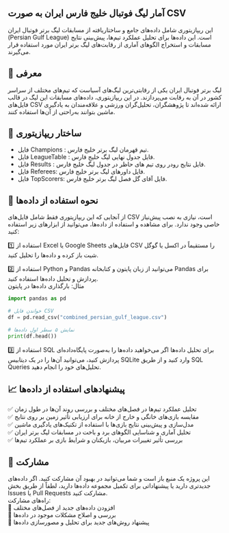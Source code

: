## آمار لیگ فوتبال خلیج فارس ایران به صورت CSV
این ریپازیتوری شامل داده‌های جامع و ساختاریافته از مسابقات لیگ برتر فوتبال ایران (Persian Gulf League) است. این داده‌ها برای تحلیل عملکرد تیم‌ها، پیش‌بینی نتایج مسابقات و استخراج الگوهای آماری از رقابت‌های لیگ برتر ایران مورد استفاده قرار می‌گیرند.

## 📌 معرفی
لیگ برتر فوتبال ایران یکی از رقابتی‌ترین لیگ‌های آسیاست که تیم‌های مختلف از سراسر کشور در آن به رقابت می‌پردازند. در این ریپازیتوری، داده‌های مسابقات این لیگ در قالب فایل‌های CSV ارائه شده‌اند تا پژوهشگران، تحلیل‌گران ورزشی و علاقه‌مندان به یادگیری ماشین بتوانند به‌راحتی از آن‌ها استفاده کنند.
## 📂 ساختار ریپازیتوری
- فایل Champions : تیم قهرمان لیگ برتر خلیج فارس.
- فایل LeagueTable : فایل جدول نهایی لیگ خلیج فارس.
- فایل Results : فایل نتایج رودر روی تیم های حاظر در جدول لیگ خلیج فارس.
- فایل Referees: فایل داورهای لیگ برتر خلیج فارس.
- فایل TopScorers: فایل آقای گل فصل لیگ برتر خلیج فارس.
## 🚀 نحوه استفاده از داده‌ها
از آنجایی که این ریپازیتوری فقط شامل فایل‌های CSV است، نیازی به نصب پیش‌نیاز خاصی وجود ندارد. برای مشاهده و استفاده از داده‌ها، می‌توانید از ابزارهای زیر استفاده کنید:

1️⃣ استفاده از Excel یا Google Sheets
فایل‌های CSV را مستقیماً در اکسل یا گوگل شیت باز کرده و داده‌ها را تحلیل کنید.

2️⃣ استفاده از Python و Pandas
می‌توانید از زبان پایتون و کتابخانه Pandas برای پردازش و تحلیل داده‌ها استفاده کنید.<br>
مثال: بارگذاری داده‌ها در پایتون
```python
import pandas as pd

# خواندن فایل CSV
df = pd.read_csv("combined_persian_gulf_league.csv")

# نمایش ۵ سطر اول داده‌ها
print(df.head())

```
3️⃣ استفاده از SQL برای تحلیل داده‌ها
اگر می‌خواهید داده‌ها را به‌صورت پایگاه‌داده‌ای پردازش کنید، می‌توانید آن‌ها را در یک دیتابیس SQLite وارد کنید و از طریق SQL Queries تحلیل‌های خود را انجام دهید.
## 📈 پیشنهادهای استفاده از داده‌ها
✅ تحلیل عملکرد تیم‌ها در فصل‌های مختلف و بررسی روند آن‌ها در طول زمان<br>
✅ مقایسه بازی‌های خانگی و خارج از خانه برای ارزیابی تأثیر زمین بر روی نتایج<br>
✅ مدل‌سازی و پیش‌بینی نتایج بازی‌ها با استفاده از تکنیک‌های یادگیری ماشین<br>
✅ تحلیل آماری و شناسایی الگوهای برد و باخت در مسابقات لیگ برتر ایران<br>
✅ بررسی تأثیر تغییرات مربیان، بازیکنان و شرایط بازی بر عملکرد تیم‌ها<br>
## 🤝 مشارکت
این پروژه یک منبع باز است و شما می‌توانید در بهبود آن مشارکت کنید. اگر داده‌های جدیدتری دارید یا پیشنهاداتی برای تکمیل مجموعه داده‌ها دارید، لطفاً از طریق بخش Issues یا Pull Requests مشارکت کنید.<br>
راه‌های مشارکت:<br>
🔹 افزودن داده‌های جدید از فصل‌های مختلف<br>
🔹 بررسی و اصلاح مشکلات موجود در داده‌ها<br>
🔹 پیشنهاد روش‌های جدید برای تحلیل و مصورسازی داده‌ها<br>
